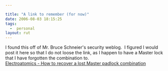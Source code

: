 ```yaml
---

title: "A link to remember (for now)"
date: 2006-08-03 18:15:25
tags:
  -  personal
layout: rut
---
```


I found this off of Mr. Bruce Schneier's security weblog.&nbsp; I figured I would post it here so that I do not loose the link, as I happen to have a Master lock that I have forgotten the combination to. <br  /><a href="http://www.fusor.us/lockpick.html">Electroatomics - How to recover a lost Master padlock combination</a>

